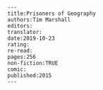 
    ---
    title:Prisoners of Geography
    authors:Tim Marshall
    editors:
    translator:
    date:2019-10-23
    rating:
    re-read:
    pages:256
    non-fiction:TRUE
    comic:
    published:2015
    ---

    